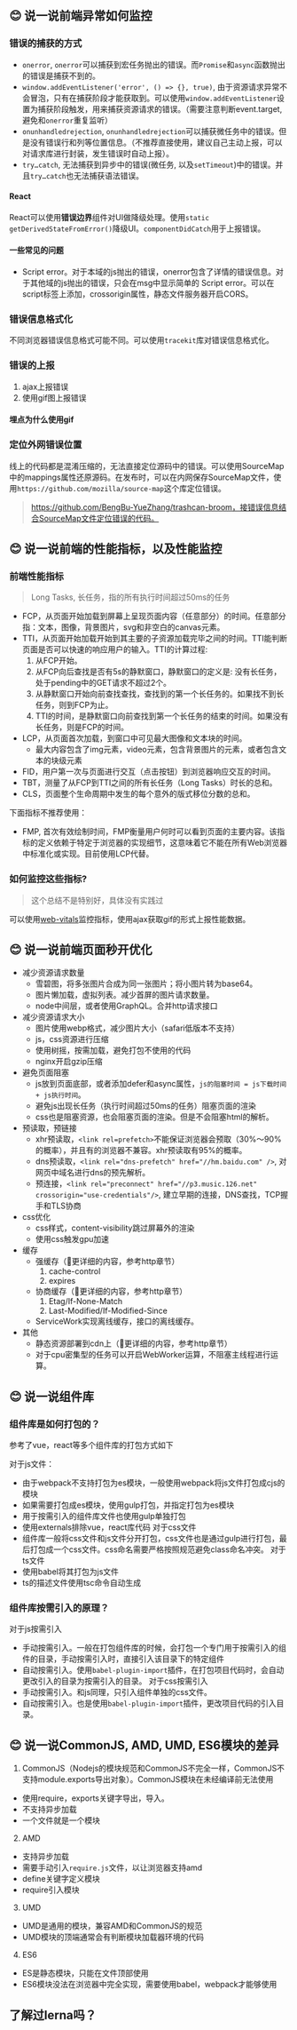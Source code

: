 ## 😊 说一说前端异常如何监控

### 错误的捕获的方式

- `onerror`, `onerror`可以捕获到宏任务抛出的错误。而`Promise`和`async`函数抛出的错误是捕获不到的。
- `window.addEventListener('error', () => {}, true)`, 由于资源请求异常不会冒泡，只有在捕获阶段才能获取到。可以使用`window.addEventListener`设置为捕获阶段触发，用来捕获资源请求的错误。（需要注意判断event.target, 避免和`onerror`重复监听）
- `onunhandledrejection`, `onunhandledrejection`可以捕获微任务中的错误。但是没有错误行和列等位置信息。（不推荐直接使用，建议自己主动上报，可以对请求库进行封装，发生错误时自动上报）。
- `try…catch`, 无法捕获到异步中的错误(微任务, 以及`setTimeout`)中的错误。并且`try…catch`也无法捕获语法错误。

#### React

React可以使用**错误边界**组件对UI做降级处理。使用`static getDerivedStateFromError()`降级UI。`componentDidCatch`用于上报错误。
#### 一些常见的问题

- Script error。对于本域的js抛出的错误，onerror包含了详情的错误信息。对于其他域的js抛出的错误，只会在msg中显示简单的 Script error。可以在script标签上添加，crossorigin属性，静态文件服务器开启CORS。

### 错误信息格式化

不同浏览器错误信息格式可能不同。可以使用`tracekit`库对错误信息格式化。
### 错误的上报

1. ajax上报错误
2. 使用gif图上报错误

#### 埋点为什么使用gif
### 定位外网错误位置

线上的代码都是混淆压缩的，无法直接定位源码中的错误。可以使用SourceMap中的mappings属性还原源码。在发布时，可以在内网保存SourceMap文件，使用`https://github.com/mozilla/source-map`这个库定位错误。

> https://github.com/BengBu-YueZhang/trashcan-broom，接错误信息结合SourceMap文件定位错误的代码。

## 😊 说一说前端的性能指标，以及性能监控
### 前端性能指标

> Long Tasks, 长任务，指的所有执行时间超过50ms的任务

- FCP，从页面开始加载到屏幕上呈现页面内容（任意部分）的时间。任意部分指：文本，图像，背景图片，svg和非空白的canvas元素。
- TTI，从页面开始加载开始到其主要的子资源加载完毕之间的时间。TTI能判断页面是否可以快速的响应用户的输入。TTI的计算过程:
  1. 从FCP开始。
  2. 从FCP向后查找是否有5s的静默窗口，静默窗口的定义是: 没有长任务，处于pending中的GET请求不超过2个。
  3. 从静默窗口开始向前查找查找，查找到的第一个长任务的。如果找不到长任务，则到FCP为止。
  4. TTI的时间，是静默窗口向前查找到第一个长任务的结束的时间。如果没有长任务，则是FCP的时间。
- LCP，从页面首次加载，到窗口中可见最大图像和文本块的时间。
  - 最大内容包含了img元素，video元素，包含背景图片的元素，或者包含文本的块级元素
- FID，用户第一次与页面进行交互（点击按钮）到浏览器响应交互的时间。
- TBT，测量了从FCP到TTI之间的所有长任务（Long Tasks）时长的总和。
- CLS，页面整个生命周期中发生的每个意外的版式移位分数的总和。

下面指标不推荐使用：

- FMP, 首次有效绘制时间，FMP衡量用户何时可以看到页面的主要内容。该指标的定义依赖于特定于浏览器的实现细节，这意味着它不能在所有Web浏览器中标准化或实现。目前使用LCP代替。

### 如何监控这些指标?

> 这个总结不是特别好，具体没有实践过

可以使用[web-vitals](https://github.com/GoogleChrome/web-vitals#send-the-results-to-an-analytics-endpoint)监控指标，使用ajax获取gif的形式上报性能数据。

## 😊 说一说前端页面秒开优化

- 减少资源请求数量
  - 雪碧图，将多张图片合成为同一张图片；将小图片转为base64。
  - 图片懒加载，虚拟列表。减少首屏的图片请求数量。
  - node中间层，或者使用GraphQL。合并http请求接口
- 减少资源请求大小
  - 图片使用webp格式，减少图片大小（safari低版本不支持）
  - js，css资源进行压缩
  - 使用树摇，按需加载，避免打包不使用的代码
  - nginx开启gzip压缩
- 避免页面阻塞
  - js放到页面底部，或者添加defer和async属性，`js的阻塞时间 = js下载时间 + js执行时间`。
  - 避免js出现长任务（执行时间超过50ms的任务）阻塞页面的渲染
  - css也是阻塞资源，也会阻塞页面的渲染。但是不会阻塞html的解析。
- 预读取，预链接
  - xhr预读取，`<link rel=prefetch>`不能保证浏览器会预取（30%～90%的概率），并且有的浏览器不兼容。xhr预读取有95%的概率。
  - dns预读取，`<link rel="dns-prefetch" href="//hm.baidu.com" />`, 对网页中域名进行dns的预先解析。
  - 预连接，`<link rel="preconnect" href="//p3.music.126.net" crossorigin="use-credentials"/>`, 建立早期的连接，DNS查找，TCP握手和TLS协商
- css优化
  - css样式，content-visibility跳过屏幕外的渲染
  - 使用css触发gpu加速
- 缓存
  - 强缓存（🥤更详细的内容，参考http章节）
    1. cache-control
    2. expires
  - 协商缓存（🥤更详细的内容，参考http章节）
    1. Etag/If-None-Match
    2. Last-Modified/If-Modified-Since
  - ServiceWork实现离线缓存，接口的离线缓存。
- 其他
  - 静态资源部署到cdn上（🥤更详细的内容，参考http章节）
  - 对于cpu密集型的任务可以开启WebWorker运算，不阻塞主线程进行运算。

## 😊 说一说组件库
### 组件库是如何打包的？

参考了vue，react等多个组件库的打包方式如下

对于js文件：
  - 由于webpack不支持打包为es模块，一般使用webpack将js文件打包成cjs的模块
  - 如果需要打包成es模块，使用gulp打包，并指定打包为es模块
  - 用于按需引入的组件库文件也使用gulp单独打包
  - 使用externals排除vue，react库代码
对于css文件
  - 组件库一般将css文件和js文件分开打包，css文件也是通过gulp进行打包，最后打包成一个css文件。css命名需要严格按照规范避免class命名冲突。
对于ts文件
  - 使用babel将其打包为js文件
  - ts的描述文件使用tsc命令自动生成

### 组件库按需引入的原理？

对于js按需引入
  - 手动按需引入。一般在打包组件库的时候，会打包一个专门用于按需引入的组件的目录，手动按需引入时，直接引入该目录下的特定组件
  - 自动按需引入。使用`babel-plugin-import`插件，在打包项目代码时，会自动更改引入的目录为按需引入的目录。
对于css按需引入
  - 手动按需引入。和js同理，只引入组件单独的css文件。
  - 自动按需引入。也是使用`babel-plugin-import`插件，更改项目代码的引入目录。

## 😊 说一说CommonJS, AMD, UMD, ES6模块的差异

1. CommonJS（Nodejs的模块规范和CommonJS不完全一样，CommonJS不支持module.exports导出对象）。CommonJS模块在未经编译前无法使用
  - 使用require，exports关键字导出，导入。
  - 不支持异步加载
  - 一个文件就是一个模块
2. AMD
  - 支持异步加载
  - 需要手动引入`require.js`文件，以让浏览器支持amd
  - define关键字定义模块
  - require引入模块
3. UMD
  - UMD是通用的模块，兼容AMD和CommonJS的规范
  - UMD模块的顶端通常会有判断模块加载器环境的代码
4. ES6
  - ES是静态模块，只能在文件顶部使用
  - ES6模块没法在浏览器中完全实现，需要使用babel，webpack才能够使用
## 了解过lerna吗？
